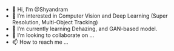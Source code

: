 - 👋 Hi, I’m @Shyandram
- 👀 I’m interested in Computer Vision and Deep Learning (Super Resolution, Multi-Object Tracking)
- 🌱 I’m currently learning Dehazing, and GAN-based model.
- 💞️ I’m looking to collaborate on ...
- 📫 How to reach me ...

<!---
Shyandram/Shyandram is a ✨ special ✨ repository because its `README.md` (this file) appears on your GitHub profile.
You can click the Preview link to take a look at your changes.
--->

